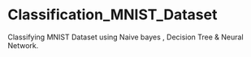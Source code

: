 # Classification_MNIST_Dataset
 Classifying MNIST Dataset using Naive bayes , Decision Tree & Neural Network.
